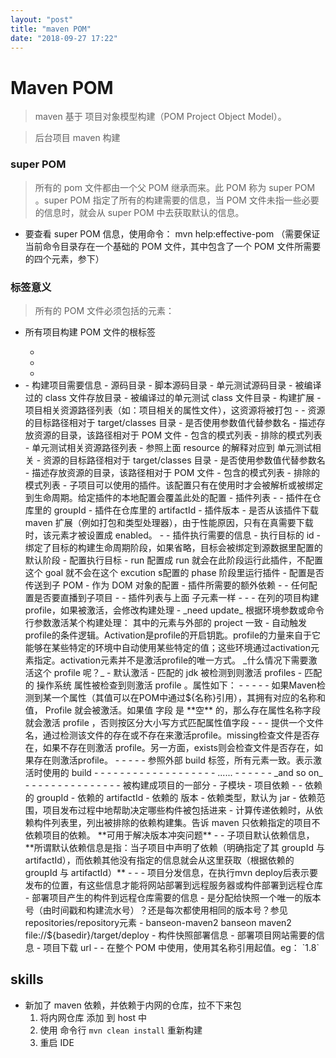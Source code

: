```yaml
---
layout: "post"
title: "maven POM"
date: "2018-09-27 17:22"
---
```


# Maven POM

> maven 基于 项目对象模型构建（POM Project Object Model）。

> 后台项目 maven 构建

### super POM

> 所有的 pom 文件都由一个父 POM 继承而来。此 POM 称为 super POM 。super POM 指定了所有的构建需要的信息，当 POM 文件未指一些必要的信息时，就会从 super POM 中去获取默认的信息。

- 要查看 super POM 信息，使用命令： mvn help:effective-pom （需要保证当前命令目录存在一个基础的 POM 文件，其中包含了一个 POM 文件所需要的四个元素，参下）

### 标签意义

> 所有的 POM 文件必须包括的元素：
- <project> 所有项目构建 POM 文件的根标签
    - <groupId>
    - <artifactId>
    - <version>

- <project>
    - <build> 构建项目需要信息
        - <sourceDirectory> 源码目录
        - <scriptSourceDirectory> 脚本源码目录
        - <testSourceDirectory> 单元测试源码目录
        - <outputDirectory> 被编译过的 class 文件存放目录
        - <testOutputDirectory> 被编译过的单元测试 class 文件目录
        - <extensions> 构建扩展
        - <resources> 项目相关资源路径列表（如：项目相关的属性文件），这资源将被打包
            - <resource>
                - <targetPath> 资源的目标路径相对于 target/classes 目录
                - <filtering> 是否使用参数值代替参数名
                - <directory> 描述存放资源的目录，该路径相对于 POM 文件
                - <includes> 包含的模式列表
                - <excludes> 排除的模式列表
        - <testResources> 单元测试相关资源路径列表
            - <testResource> 参照上面 resource 的解释对应到 单元测试相关
                - <targetPath> 资源的目标路径相对于 target/classes 目录
                - <filtering> 是否使用参数值代替参数名
                - <directory> 描述存放资源的目录，该路径相对于 POM 文件
                - <includes> 包含的模式列表
                - <excludes> 排除的模式列表
        - <pluginManagement> 子项目可以使用的插件。该配置只有在使用时才会被解析或被绑定到生命周期。给定插件的本地配置会覆盖此处的配置
            - <plugins> 插件列表
                - <plugin>
                    - <groupId> 插件在仓库里的 groupId
                    - <artifactId> 插件在仓库里的 artifactId
                    - <version> 插件版本
                    - <extensions> 是否从该插件下载 maven 扩展（例如打包和类型处理器），由于性能原因，只有在真需要下载时，该元素才被设置成 enabled。
                    - <executions>
                        - <execution> 插件执行需要的信息
                            - <id> 执行目标的 id
                            - <phase> 绑定了目标的构建生命周期阶段，如果省略，目标会被绑定到源数据里配置的默认阶段
                            - <goals> 配置执行目标
                                - <goal>run</goal> 配置成 run 就会在此阶段运行此插件，不配置这个 goal 就不会在这个 excution s配置的 phase 阶段里运行插件
                            - <inherited> 配置是否传送到子 POM
                            - <comfiguration> 作为 DOM 对象的配置
                    - <dependencies> 插件所需要的额外依赖
                        - <dependency>
                    - <inherited>  任何配置是否要直播到子项目
                    - <configuration>
        - <plugins> 插件列表与上面 <pluginManagement> 子元素一样
            - <plugin>
        - </plugins>
    - <profiles> 在列的项目构建profile，如果被激活，会修改构建处理
        - <profile> _need update_ 根据环境参数或命令行参数激活某个构建处理： 其中的元素与外部的 project 一致
            - <activation> 自动触发profile的条件逻辑。Activation是profile的开启钥匙。profile的力量来自于它 能够在某些特定的环境中自动使用某些特定的值；这些环境通过activation元素指定。activation元素并不是激活profile的唯一方式。 _什么情况下需要激活这个 profile 呢？_
                - <activeByDefault> 默认激活
                - <jdk> 匹配的 jdk 被检测到则激活 profiles
                - <os> 匹配的 操作系统 属性被检查到则激活 profile 。属性如下：
                    - <name>
                    - <family>
                    - <arch>
                    - <version>
                - <property>  如果Maven检测到某一个属性（其值可以在POM中通过${名称}引用），其拥有对应的名称和值， Profile 就会被激活。如果值 字段 是 **空** 的，那么存在属性名称字段就会激活 profile ，否则按区分大小写方式匹配属性值字段
                    - <name>
                    - <value>
                - <file> 提供一个文件名，通过检测该文件的存在或不存在来激活profile。missing检查文件是否存在，如果不存在则激活 profile。另一方面，exists则会检查文件是否存在，如果存在则激活profile。
                    - <exists>
                    - <missing>
                - </file>
            - </activation>
            - <build> 参照外部 build 标签，所有元素一致。表示激活时使用的 build
                - <defaultGoal>
                - <resources>
                    - <resource>
                        - <targetPath />
                        - <filtering />
                        - <directory />
                        - <includes />
                        - <excludes />
                - </resources>
                - <testResources>
                    - <testResource>
                - </testResources>
                - <directory />
                - <finalName />
                - <filters />
                - <pluginManagement>
                    - <plugins>
                        - <plugin>
                            - <groupId />
                            <artifactId />
                            <version />
                            <extensions />
                            <executions>
                                <execution>
                                    <id />
                                    <phase />
                                    <goals />
                                    <inherited />
                                    <configuration />
                                </execution>
                            </executions>
                            <dependencies>
                                <!--参见dependencies/dependency元素 -->
                                <dependency>
                                    ......
                                </dependency>
                            </dependencies>
                            <goals />
                            <inherited />
                            <configuration />
                        - </plugin>
                    - </plugins>
                - </pluginManagement>
                - <plugins>
                    - <plugin>
                        - _and so on_
                    - </plugin>
                - </plugins>
            - </build>
            - <modulds>
            - <repositories>
                - <repository>
            - </repositories>
            - <dependencies>
            - <reporting>
            - <dependencyManagement>
            - <distributionManagement>
            - <properties>
        - </profile>
    - </profiles>
    - <modules> 被构建成项目的一部分
        - <module> 子模块
    - <dependencies> 项目依赖
        - <dependency>
            - <groupId> 依赖的 groupId
            - <artifactId> 依赖的 artifactId
            - <version> 依赖的 版本
            - <type> 依赖类型，默认为 jar
            - <scope> 依赖范围，项目发布过程中地帮助决定哪些构件被包括进来
            - <exclusions> 计算传递依赖时，从依赖构件列表里，列出被排除的依赖构建集。告诉 maven 只依赖指定的项目不依赖项目的依赖。 **可用于解决版本冲突问题**
                - <exclusion>
    - <dependencyManagement> 子项目默认依赖信息， **所谓默认依赖信息是指：当子项目中声明了依赖（明确指定了其 groupId 与 artifactId），而依赖其他没有指定的信息就会从这里获取（根据依赖的 groupId 与 artifactId）**
        - <dependencies>
            - <dependency>
    - <destributionManagement> 项目分发信息，在执行mvn deploy后表示要发布的位置，有这些信息才能将网站部署到远程服务器或构件部署到远程仓库
        - <repository> 部署项目产生的构件到远程仓库需要的信息
            - <uniqueVersion> 是分配给快照一个唯一的版本号（由时间戳和构建流水号）？还是每次都使用相同的版本号？参见repositories/repository元素
            - <id>banseon-maven2</id>
            <name>banseon maven2</name>
            <url>file://${basedir}/target/deploy</url>
            <layout />
        - <snapshotRepository> 构件快照部署信息
        - <site> 部署项目网站需要的信息
        - <downloadUrl> 项目下载 url
    - </destributionManagement>
    - <properties> 在整个 POM 中使用，使用其名称引用起值。eg： `<java.source.version>1.8</java.source.version>`

## skills

- 新加了 maven 依赖，并依赖于内网的仓库，拉不下来包
  1. 将内网仓库 添加 到 host 中
  2. 使用 命令行 `mvn clean install` 重新构建
  3. 重启 IDE
